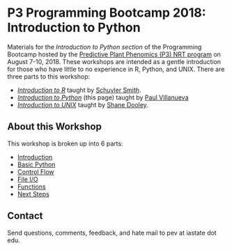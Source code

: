 # P3 Programming Bootcamp 2018: Introduction to Python

Materials for the *Introduction to Python section* of the Programming Bootcamp hosted by the [Predictive Plant Phenomics (P3) NRT program][p3-landing] on August 7-10, 2018.  These workshops are intended as a gentle introduction for those who have little to no experience in R, Python, and UNIX.  There are three parts to this workshop:

* [*Introduction to R*][intro-to-r] taught by [Schuyler Smith][schuyler-github].
* [*Introduction to Python*][intro-to-python] (this page) taught by [Paul Villanueva][paul-github] 
* [*Introduction to UNIX*][intro-to-unix] taught by [Shane Dooley][shane-github].

## About this Workshop

This workshop is broken up into 6 parts:

* [Introduction](lessons/P3Bootcamp2018-00.ipynb) 
* [Basic Python](lessons/P3Bootcamp2018-01.ipynb)
* [Control Flow](lessons/P3Bootcamp2018-02.ipynb)
* [File I/O](lessons/P3Bootcamp2018-03.ipynb)
* [Functions](lessons/P3Bootcamp2018-04.ipynb)
* [Next Steps](lessons/P3Bootcamp2018-05.ipynb)

## Contact

Send questions, comments, feedback, and hate mail to pev at iastate dot edu.


[p3-landing]: https://www.predictivephenomicsinplants.iastate.edu/
[intro-to-r]: https://github.com/sdsmith1390/Tutorial_Basic_R
[schuyler-github]: https://github.com/sdsmith1390
[intro-to-python]: https://github.com/pommevilla/p3.bootcamp.python.2018
[paul-github]: https://github.com/pommevilla
[intro-to-unix]: https://github.com/skDooley/shell_tutorial
[shane-github]: https://github.com/skDooley
